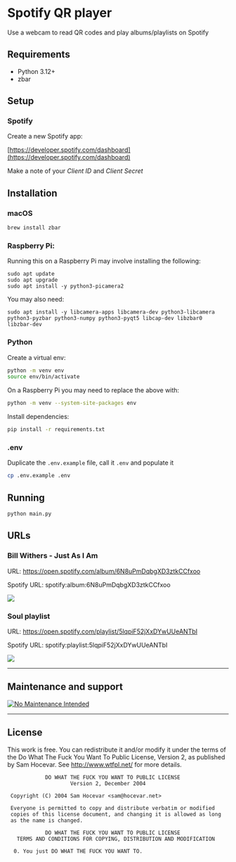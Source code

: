 # Spotify QR player

Use a webcam to read QR codes and play albums/playlists on Spotify

## Requirements

- Python 3.12+
- zbar


## Setup

### Spotify

Create a new Spotify app:

[https://developer.spotify.com/dashboard](https://developer.spotify.com/dashboard)

Make a note of your _Client ID_ and _Client Secret_


## Installation

### macOS

```sh
brew install zbar
```

### Raspberry Pi:

Running this on a Raspberry Pi may involve installing the following:

```
sudo apt update
sudo apt upgrade
sudo apt install -y python3-picamera2
```

You may also need:

```
sudo apt install -y libcamera-apps libcamera-dev python3-libcamera python3-pyzbar python3-numpy python3-pyqt5 libcap-dev libzbar0 libzbar-dev
```


### Python

Create a virtual env:

```sh
python -m venv env
source env/bin/activate
```

On a Raspberry Pi you may need to replace the above with:

```sh
python -m venv --system-site-packages env
```

Install dependencies:

```sh
pip install -r requirements.txt
```

### .env

Duplicate the `.env.example` file, call it `.env` and populate it

```sh
cp .env.example .env
```


## Running

```sh
python main.py
```


## URLs

### Bill Withers - Just As I Am

URL: https://open.spotify.com/album/6N8uPmDqbgXD3ztkCCfxoo

Spotify URL: spotify:album:6N8uPmDqbgXD3ztkCCfxoo

![](./images/album-bill-withers.png)

### Soul playlist

URL: https://open.spotify.com/playlist/5lqpiF52jXxDYwUUeANTbI

Spotify URL: spotify:playlist:5lqpiF52jXxDYwUUeANTbI

![](./images/playlist-soul.png)

---


## Maintenance and support

[![No Maintenance Intended](http://unmaintained.tech/badge.svg)](http://unmaintained.tech/)

---

## License

This work is free. You can redistribute it and/or modify it under the
terms of the Do What The Fuck You Want To Public License, Version 2,
as published by Sam Hocevar. See http://www.wtfpl.net/ for more details.

```
            DO WHAT THE FUCK YOU WANT TO PUBLIC LICENSE
                    Version 2, December 2004

 Copyright (C) 2004 Sam Hocevar <sam@hocevar.net>

 Everyone is permitted to copy and distribute verbatim or modified
 copies of this license document, and changing it is allowed as long
 as the name is changed.

            DO WHAT THE FUCK YOU WANT TO PUBLIC LICENSE
   TERMS AND CONDITIONS FOR COPYING, DISTRIBUTION AND MODIFICATION

  0. You just DO WHAT THE FUCK YOU WANT TO.

```
